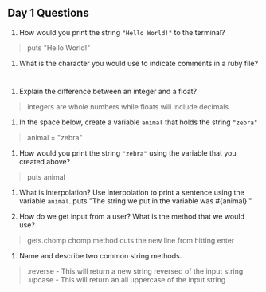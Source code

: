 ## Day 1 Questions

1. How would you print the string `"Hello World!"` to the terminal?
> puts "Hello World!"

1. What is the character you would use to indicate comments in a ruby file?
> #

1. Explain the difference between an integer and a float?
> integers are whole numbers while floats will include decimals

1. In the space below, create a variable `animal` that holds the string `"zebra"`
> animal = "zebra"

1. How would you print the string `"zebra"` using the variable that you created above?
> puts animal

1. What is interpolation? Use interpolation to print a sentence using the variable `animal`.
puts "The string we put in the variable was #{animal}."

1. How do we get input from a user? What is the method that we would use?
> gets.chomp
> chomp method cuts the new line from hitting enter

1. Name and describe two common string methods.
> .reverse  - This will return a new string reversed of the input string
> .upcase   - This will return an all uppercase of the input string
